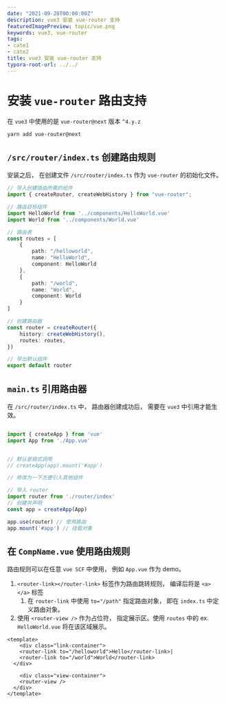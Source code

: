 ```yaml
---
date: "2021-09-28T00:00:00Z"
description: vue3 安装 vue-router 支持
featuredImagePreview: topic/vue.png
keywords: vue3, vue-router
tags:
- cate1
- cate2
title: vue3 安装 vue-router 支持
typora-root-url: ../../
---
```



# 安装 `vue-router` 路由支持

在 `vue3` 中使用的是 `vue-router@next` 版本 `^4.y.z`

```bash
yarn add vue-router@next
```

## `/src/router/index.ts` 创建路由规则

安装之后， 在创建文件 `/src/router/index.ts` 作为 `vue-router`  的初始化文件。

```ts
// 导入创建路由所需的组件
import { createRouter, createWebHistory } from "vue-router";

// 路由目标组件
import HelloWorld from '../components/HelloWorld.vue'
import World from '../components/World.vue'

// 路由表
const routes = [
    {
        path: "/helloworld",
        name: "HelloWorld",
        component: HelloWorld
    },
    {
        path: "/world",
        name: "World",
        component: World
    }
]

// 创建路由器
const router = createRouter({
    history: createWebHistory(),
    routes: routes,
})

// 导出默认组件
export default router
```

## `main.ts`  引用路由器

在 `/src/router/index.ts` 中， 路由器创建成功后， 需要在 `vue3` 中引用才能生效。

```ts

import { createApp } from 'vue'
import App from './App.vue'


// 默认是链式调用
// createApp(app).mount('#app')

// 修改为一下方便引入其他组件

// 导入 router
import router from './router/index'
// 创建并声明
const app = createApp(App)

app.use(router) // 使用路由
app.mount('#app') // 挂载对象
```

## 在 `CompName.vue` 使用路由规则

路由规则可以在任意 `vue SCF` 中使用， 例如  `App.vue` 作为 demo。

1. `<router-link></router-link>` 标签作为路由跳转规则， 编译后将是 `<a> </a>` 标签
   1. 在 `router-link` 中使用 `to="/path"` 指定路由对象， 即在 `index.ts` 中定义路由对象。
2. 使用 `<router-view />` 作为占位符， 指定展示区。使用 `routes` 中的 ex. `HelloWorld.vue` 将在该区域展示。

```vue
<template>
	<div class="link-container">
    <router-link to="/helloworld">Hello</router-link>|
    <router-link to="/world">World</router-link>
  </div>

	<div class="view-container">
    <router-view />
  </div>
</template>
```

